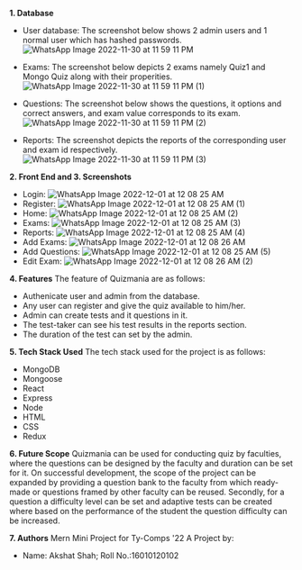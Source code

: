 **1. Database**
- User database:
  The screenshot below shows 2 admin users and 1 normal user which has hashed passwords.
![WhatsApp Image 2022-11-30 at 11 59 11 PM](https://user-images.githubusercontent.com/66900011/204879697-63370f52-dc91-4160-b512-8c57174ba142.jpeg)

- Exams: 
 The screenshot below depicts 2 exams namely Quiz1 and Mongo Quiz along with their properities.
 ![WhatsApp Image 2022-11-30 at 11 59 11 PM (1)](https://user-images.githubusercontent.com/66900011/204880169-9958d459-9bc6-4393-a8a3-86567251f8d8.jpeg)

- Questions:
 The screenshot below shows the questions, it options and correct answers, and exam value corresponds to its exam.
 ![WhatsApp Image 2022-11-30 at 11 59 11 PM (2)](https://user-images.githubusercontent.com/66900011/204880717-9b17acfa-b60a-414d-b116-2a0797ce5edb.jpeg)

- Reports:
 The screenshot depicts the reports of the corresponding user and exam id respectively.
 ![WhatsApp Image 2022-11-30 at 11 59 11 PM (3)](https://user-images.githubusercontent.com/66900011/204880904-d420a757-0ad0-4724-8132-37c58a825f3a.jpeg)


**2. Front End and 3. Screenshots**
- Login:
![WhatsApp Image 2022-12-01 at 12 08 25 AM](https://user-images.githubusercontent.com/66900011/204881550-686c4b2e-6194-4741-bce8-0cb0eb5fd40c.jpeg)
- Register:
![WhatsApp Image 2022-12-01 at 12 08 25 AM (1)](https://user-images.githubusercontent.com/66900011/204881630-8d4efca6-9af7-4bad-926f-adaad0c0baa8.jpeg)
- Home:
![WhatsApp Image 2022-12-01 at 12 08 25 AM (2)](https://user-images.githubusercontent.com/66900011/204881705-3dbf1113-e456-4b61-98e2-cfcca9b29bf6.jpeg)
- Exams:
![WhatsApp Image 2022-12-01 at 12 08 25 AM (3)](https://user-images.githubusercontent.com/66900011/204881755-1245b320-bc19-4ffc-b3e1-8175a0c33d9e.jpeg)
- Reports:
![WhatsApp Image 2022-12-01 at 12 08 25 AM (4)](https://user-images.githubusercontent.com/66900011/204881809-aeca12e0-0f5f-446c-b9f4-7e8a0d8619d0.jpeg)
- Add Exams:
![WhatsApp Image 2022-12-01 at 12 08 26 AM](https://user-images.githubusercontent.com/66900011/204881865-503e9ec0-4ee2-4415-9901-c0d1b2a162fc.jpeg)
- Add Questions:
![WhatsApp Image 2022-12-01 at 12 08 25 AM (5)](https://user-images.githubusercontent.com/66900011/204881963-14924fff-4686-4db4-924f-0dddbed0b600.jpeg)
- Edit Exam:
![WhatsApp Image 2022-12-01 at 12 08 26 AM (2)](https://user-images.githubusercontent.com/66900011/204881919-42d9f30e-c876-4efa-9132-1f3e78883047.jpeg)


**4. Features**
The feature of Quizmania are as follows:
- Authenicate user and admin from the database.
- Any user can register and give the quiz available to him/her.
- Admin can create tests and it questions in it.
- The test-taker can see his test results in the reports section.
- The duration of the test can set by the admin.


**5. Tech Stack Used**
The tech stack used for the project is as follows:
- MongoDB
- Mongoose
- React
- Express
- Node
- HTML
- CSS
- Redux

**6. Future Scope**
Quizmania can be used for conducting quiz by faculties, where the questions can be designed by the faculty and duration can be set for it. On successful development, the scope of the project can be expanded by providing a question bank to the faculty from which ready-made or questions framed by other faculty can be reused. Secondly, for a question a difficulty level can be set and adaptive tests can be created where based on the performance of the student the question difficulty can be increased.

**7. Authors**
Mern Mini Project for Ty-Comps '22
A Project by: 
- Name: Akshat Shah; Roll No.:16010120102
